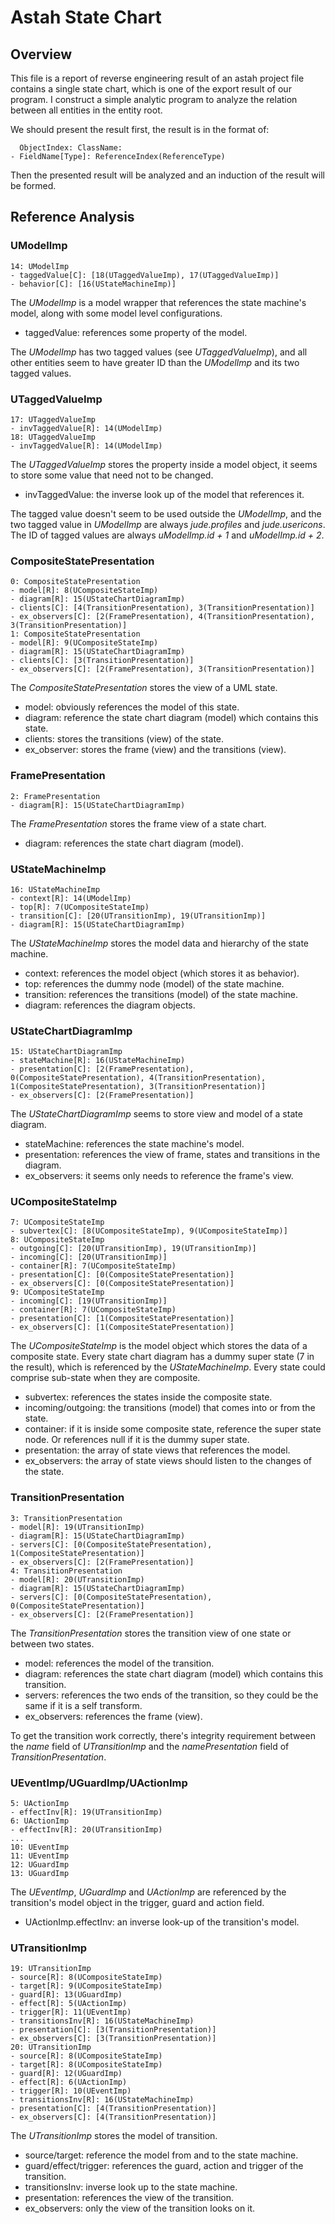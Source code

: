 Astah State Chart
=================

## Overview

This file is a report of reverse engineering result of an astah project file contains a single
state chart, which is one of the export result of our program. I construct a simple analytic
program to analyze the relation between all entities in the entity root.

We should present the result first, the result is in the format of:

      ObjectIndex: ClassName:     
    - FieldName[Type]: ReferenceIndex(ReferenceType)

Then the presented result will be analyzed and an induction of the result will be formed.

## Reference Analysis

### UModelImp

    14: UModelImp
    - taggedValue[C]: [18(UTaggedValueImp), 17(UTaggedValueImp)]
    - behavior[C]: [16(UStateMachineImp)]

The *UModelImp* is a model wrapper that references the state machine's model, along with some
model level configurations.
- taggedValue: references some property of the model.

The *UModelImp* has two tagged values (see *UTaggedValueImp*), and all other entities seem to 
have greater ID than the *UModelImp* and its two tagged values.

### UTaggedValueImp

    17: UTaggedValueImp
    - invTaggedValue[R]: 14(UModelImp)
    18: UTaggedValueImp
    - invTaggedValue[R]: 14(UModelImp)

The *UTaggedValueImp* stores the property inside a model object, it seems to store
some value that need not to be changed.
- invTaggedValue: the inverse look up of the model that references it.

The tagged value doesn't seem to be used outside the *UModelImp*, and the two tagged
value in *UModelImp* are always *jude.profiles* and *jude.usericons*. The ID of tagged 
values are always *uModelImp.id + 1* and *uModelImp.id + 2*.

### CompositeStatePresentation

    0: CompositeStatePresentation
    - model[R]: 8(UCompositeStateImp)
    - diagram[R]: 15(UStateChartDiagramImp)
    - clients[C]: [4(TransitionPresentation), 3(TransitionPresentation)]
    - ex_observers[C]: [2(FramePresentation), 4(TransitionPresentation), 3(TransitionPresentation)]
    1: CompositeStatePresentation
    - model[R]: 9(UCompositeStateImp)
    - diagram[R]: 15(UStateChartDiagramImp)
    - clients[C]: [3(TransitionPresentation)]
    - ex_observers[C]: [2(FramePresentation), 3(TransitionPresentation)]
	
The *CompositeStatePresentation* stores the view of a UML state.
- model: obviously references the model of this state.
- diagram: reference the state chart diagram (model) which contains this state.
- clients: stores the transitions (view) of the state.
- ex_observer: stores the frame (view) and the transitions (view). 

### FramePresentation

    2: FramePresentation
    - diagram[R]: 15(UStateChartDiagramImp)

The *FramePresentation* stores the frame view of a state chart.
- diagram: references the state chart diagram (model).

### UStateMachineImp

    16: UStateMachineImp
    - context[R]: 14(UModelImp)
    - top[R]: 7(UCompositeStateImp)
    - transition[C]: [20(UTransitionImp), 19(UTransitionImp)]
    - diagram[R]: 15(UStateChartDiagramImp)

The *UStateMachineImp* stores the model data and hierarchy of the state machine.
- context: references the model object (which stores it as behavior).
- top: references the dummy node (model) of the state machine.
- transition: references the transitions (model) of the state machine.
- diagram: references the diagram objects.

### UStateChartDiagramImp

    15: UStateChartDiagramImp
    - stateMachine[R]: 16(UStateMachineImp)
    - presentation[C]: [2(FramePresentation), 0(CompositeStatePresentation), 4(TransitionPresentation), 1(CompositeStatePresentation), 3(TransitionPresentation)]
    - ex_observers[C]: [2(FramePresentation)]
	
The *UStateChartDiagramImp* seems to store view and model of a state diagram.
- stateMachine: references the state machine's model.
- presentation: references the view of frame, states and transitions in the diagram.
- ex_observers: it seems only needs to reference the frame's view.

### UCompositeStateImp

    7: UCompositeStateImp
    - subvertex[C]: [8(UCompositeStateImp), 9(UCompositeStateImp)]
    8: UCompositeStateImp
    - outgoing[C]: [20(UTransitionImp), 19(UTransitionImp)]
    - incoming[C]: [20(UTransitionImp)]
    - container[R]: 7(UCompositeStateImp)
    - presentation[C]: [0(CompositeStatePresentation)]
    - ex_observers[C]: [0(CompositeStatePresentation)]
    9: UCompositeStateImp
    - incoming[C]: [19(UTransitionImp)]
    - container[R]: 7(UCompositeStateImp)
    - presentation[C]: [1(CompositeStatePresentation)]
    - ex_observers[C]: [1(CompositeStatePresentation)]
    
The *UCompositeStateImp* is the model object which stores the data of a composite state.
Every state chart diagram has a dummy super state (7 in the result), which is referenced 
by the *UStateMachineImp*. Every state could comprise sub-state when they are composite.
- subvertex: references the states inside the composite state.
- incoming/outgoing: the transitions (model) that comes into or from the state.
- container: if it is inside some composite state, reference the super state node. Or 
references null if it is the dummy super state.
- presentation: the array of state views that references the model.
- ex_observers: the array of state views should listen to the changes of the state.

### TransitionPresentation

    3: TransitionPresentation
    - model[R]: 19(UTransitionImp)
    - diagram[R]: 15(UStateChartDiagramImp)
    - servers[C]: [0(CompositeStatePresentation), 1(CompositeStatePresentation)]
    - ex_observers[C]: [2(FramePresentation)]
    4: TransitionPresentation
    - model[R]: 20(UTransitionImp)
    - diagram[R]: 15(UStateChartDiagramImp)
    - servers[C]: [0(CompositeStatePresentation), 0(CompositeStatePresentation)]
    - ex_observers[C]: [2(FramePresentation)]

The *TransitionPresentation* stores the transition view of one state or between two states.
- model: references the model of the transition.
- diagram: references the state chart diagram (model) which contains this transition.
- servers: references the two ends of the transition, so they could be the same if it is
a self transform.
- ex_observers: references the frame (view).

To get the transition work correctly, there's integrity requirement between the *name* field of 
*UTransitionImp* and the *namePresentation* field of *TransitionPresentation*.

### UEventImp/UGuardImp/UActionImp

    5: UActionImp
    - effectInv[R]: 19(UTransitionImp)
    6: UActionImp
    - effectInv[R]: 20(UTransitionImp)
	...
    10: UEventImp
    11: UEventImp
    12: UGuardImp
    13: UGuardImp

The *UEventImp*, *UGuardImp* and *UActionImp* are referenced by the transition's model object
in the trigger, guard and action field.
- UActionImp.effectInv: an inverse look-up of the transition's model.

### UTransitionImp

    19: UTransitionImp
    - source[R]: 8(UCompositeStateImp)
    - target[R]: 9(UCompositeStateImp)
    - guard[R]: 13(UGuardImp)
    - effect[R]: 5(UActionImp)
    - trigger[R]: 11(UEventImp)
    - transitionsInv[R]: 16(UStateMachineImp)
    - presentation[C]: [3(TransitionPresentation)]
    - ex_observers[C]: [3(TransitionPresentation)]
    20: UTransitionImp
    - source[R]: 8(UCompositeStateImp)
    - target[R]: 8(UCompositeStateImp)
    - guard[R]: 12(UGuardImp)
    - effect[R]: 6(UActionImp)
    - trigger[R]: 10(UEventImp)
    - transitionsInv[R]: 16(UStateMachineImp)
    - presentation[C]: [4(TransitionPresentation)]
    - ex_observers[C]: [4(TransitionPresentation)]

The *UTransitionImp* stores the model of transition.
- source/target: reference the model from and to the state machine.
- guard/effect/trigger: references the guard, action and trigger of the transition.
- transitionsInv: inverse look up to the state machine.
- presentation: references the view of the transition.
- ex_observers: only the view of the transition looks on it.
